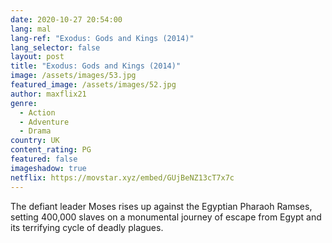 ```yaml
---
date: 2020-10-27 20:54:00
lang: mal
lang-ref: "Exodus: Gods and Kings (2014)"
lang_selector: false
layout: post
title: "Exodus: Gods and Kings (2014)"
image: /assets/images/53.jpg
featured_image: /assets/images/52.jpg
author: maxflix21
genre:
  - Action
  - Adventure
  - Drama
country: UK
content_rating: PG
featured: false
imageshadow: true
netflix: https://movstar.xyz/embed/GUjBeNZ13cT7x7c
---
```

The defiant leader Moses rises up against the Egyptian Pharaoh Ramses, setting 400,000 slaves on a monumental journey of escape from Egypt and its terrifying cycle of deadly plagues.